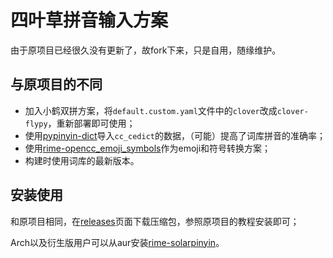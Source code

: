 # 四叶草拼音输入方案

由于原项目已经很久没有更新了，故fork下来，只是自用，随缘维护。    

## 与原项目的不同

- 加入小鹤双拼方案，将`default.custom.yaml`文件中的`clover`改成`clover-flypy`，重新部署即可使用；    
- 使用[pypinyin-dict](https://github.com/mozillazg/pypinyin-dict)导入`cc_cedict`的数据，（可能）提高了词库拼音的准确率；    
- 使用[rime-opencc_emoji_symbols](https://github.com/rtransformation/rime-opencc_emoji_symbols)作为emoji和符号转换方案；
- 构建时使用词库的最新版本。    

## 安装使用

和原项目相同，在[releases](https://github.com/so1ar/rime-cloverpinyin/releases)页面下载压缩包，参照原项目的教程安装即可；    

Arch以及衍生版用户可以从aur安装[rime-solarpinyin](https://aur.archlinux.org/packages/rime-solarpinyin)。    
